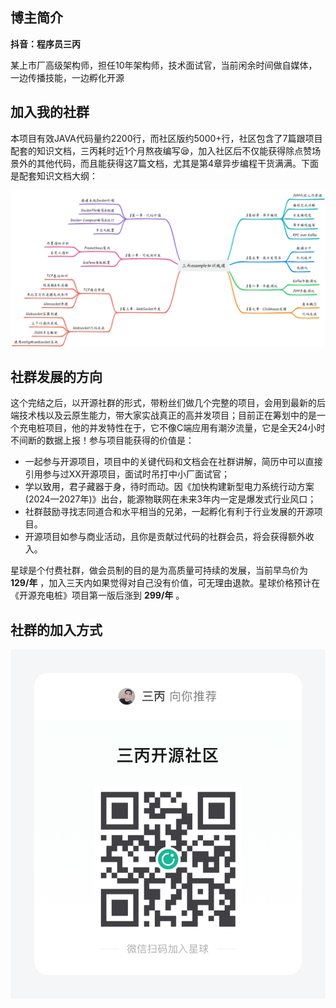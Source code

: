 ## 博主简介
**抖音：程序员三丙**

某上市厂高级架构师，担任10年架构师，技术面试官，当前闲余时间做自媒体，一边传播技能，一边孵化开源

## 加入我的社群
本项目有效JAVA代码量约2200行，而社区版约5000+行，社区包含了7篇跟项目配套的知识文档，三丙耗时近1个月熬夜编写😪，加入社区后不仅能获得除点赞场景外的其他代码，而且能获得这7篇文档，尤其是第4章异步编程干货满满。下面是配套知识文档大纲：

![输入图片说明](src/main/resources/templates/mind.jpeg)

## 社群发展的方向
这个完结之后，以开源社群的形式，带粉丝们做几个完整的项目，会用到最新的后端技术栈以及云原生能力，带大家实战真正的高并发项目；目前正在筹划中的是一个充电桩项目，他的并发特性在于，它不像C端应用有潮汐流量，它是全天24小时不间断的数据上报！参与项目能获得的价值是：

+ 一起参与开源项目，项目中的关键代码和文档会在社群讲解，简历中可以直接引用参与过XX开源项目，面试时吊打中小厂面试官；
+ 学以致用，君子藏器于身，待时而动。因《加快构建新型电力系统行动方案(2024—2027年)》出台，能源物联网在未来3年内一定是爆发式行业风口；
+ 社群鼓励寻找志同道合和水平相当的兄弟，一起孵化有利于行业发展的开源项目。
+ 开源项目如参与商业活动，且你是贡献过代码的社群会员，将会获得额外收入。

星球是个付费社群，做会员制的目的是为高质量可持续的发展，当前早鸟价为 **129/年** ，加入三天内如果觉得对自己没有价值，可无理由退款。星球价格预计在《开源充电桩》项目第一版后涨到 **299/年** 。

## 社群的加入方式
![输入图片说明](src/main/resources/templates/gitee_qr_code.jpg)

